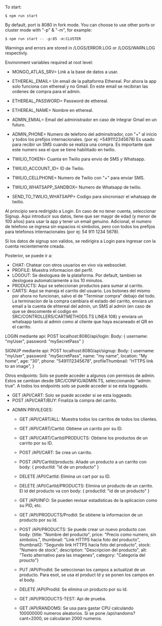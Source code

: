 To start:
```
$ npm run start
```
By default, port is 8080 in fork mode. You can choose to use other ports or cluster mode with "-p" & "-m", for example: 
```
$ npm run start -- -p:85 -m:CLUSTER
```
Warnings and errors are stored in /LOGS/ERROR.LOG or /LOGS/WARN.LOG respectivly.

Environment variables required at root level: 

* MONGO_ATLAS_SRV= Link a la base de datos a usar. 

* ETHEREAL_EMAIL= Un email de la paltaforma Ethereal. Por ahora la app solo funciona con ethereal y no Gmail. En este email se recibiran las ordenes de compra para el admin.
* ETHEREAL_PASSWORD= Password de ethereal.
* ETHEREAL_NAME= Nombre en ethereal.

* ADMIN_EMIAL= Email del administrador en caso de integrar Gmail en un futuro.
* ADMIN_PHONE= Numero de telefono del adminsitrador, con "+" al inicio y todos los prefijos internacionales. (por ej: +5491112345678) Es usado para recibir un SMS cuando se realiza una compra. Es importante que este numero sea el que se tiene habilitado en twilio.

* TWILIO_TOKEN= Cuanta en Twilio para envio de SMS y Whatsapp. 
* TWILIO_ACCOUNT_ID= ID de Twilio. 
* TWILIO_CELLPHONE= Numero de Twilio con "+" para enviar SMS.
* TWILIO_WHATSAPP_SANDBOX= Numero de Whatsapp de twilio.
* SEND_TO_TWILIO_WHATSAPP= Codigo para sincroniazr el whatsapp de twilio. 


Al principio sera redirigido a Login. En caso de no tener cuenta, seleccionar Signup. Aqui introducir sus datos, tiene que ser maypr de edad (y menor de 100 años) para usar la app y tener un email genuino. Adicional, el numero de telefono se ingresa sin espacios ni simbolos, pero con todos los prefijos para telefonos internacionales (por ej: 54 911 1234 5678).

Si los datos de signup son validos, se redirigira a Login para ingresar con la cuenta recientemente creada. 

Posterior, se puede ir a:

* CHAT: Chatear con otros usuarios en vivo via websocket.
* PROFILE: Muestra informacion del perfil. 
* LOGOUT: Se desloguea de la plataforma. Por default, tambien se desloguea automatciamente a los 10 minutos. 
* PRODUCTS: Aqui se seleccionan productos para sumar al carrito. 
* CARTS: Aqui se maneja el carrito del usuario. Los botones del mismo por ahora no funcionan, salvo el de "Terminar compra" debajo del todo. La terminacion de la compra cambiara el estado del carrito, enviara un email a la cuenta de ehtereal del admin, un SMS al admin (en caso de que se descomente el codigo en SRC/CONTROLLERS/CARTMETHODS.TS LINEA 108) y enviara un whatsapp tanto al admin como al cliente que haya escaneado el QR en el carrito. 

LOGIN mediante api: POST localhost:8080/api/login: Body: { username: "myUser", password: "mySecretPass" }

SIGNUP mediante api: POST localhost:8080/api/signup: Body: {
    username: "myUser",
    password: "mySecretPass",
    name: "my name",
    location: "My home",
    age: "30",
    phone: "5491112345678",
    profileThumbnail: "HTTPS link to an image",
}

Otros endpoints: Solo se puede acceder a algunos con permisos de admin. Estos se cambian desde SRC/CONFIG/ADMIN.TS, seleccionando "admin: true". A todos los endpoints solo se puede acceder si se esta loggeado. 

- GET /API/CART: Solo se puede acceder si se esta loggeado.
- POST /API/CART/BUY: Finaliza la compra del carrito.

* ADMIN PRIVILEGES:
    - GET /API/CART/ALL: Muestra todos los carritos de todos los clientes. 
    - GET /API/CART/CartId: Obtiene un carrito por su ID. 
    - GET /API/CART/CartId/PRODUCTS: Obtiene los productos de un carrito por su ID.
    - POST /API/CART: Se crea un carrito.
    - POST /API/CartId/products: Añade un producto a un carrito con body: { productId: "id de un producto" }
    - DELETE /API/CartId: Elimina un cart por su ID.
    - DELETE /API/CartId/PRODUCTS: Elimina un producto de un carrito. El id del producto va con body: { productId: "id de un producto" }

    - GET /API/INFO: Se pueden revisar estadisticas de la aplicacion como su PID, etc. 

    - GET /API/PRODUCTS/ProdId: Se obtiene la informacion de un producto por su Id.
    - POST /API/PRODUCTS: Se puede crear un nuevo producto con body: {title: "Nombre del producto", price: "Precio como numero, sin simbolos.", thumbnail: "Link HTTPS hacia foto del producto", thumbnail2: "Segundo link HTTPS hacia foto del producto", stock: "Numero de stock", description: "Descripcion del producto", alt: "Texto alternativo para las imagenes", category: "Categoria del proucto"}
    - PUT /API/ProdId: Se seleccionan los campos a actualizat de un producto. Para esot, se usa el product Id y se ponen los campos en el body. 
    - DELETE /API/ProdId: Se elimina un producto por su Id. 

    - GET /API/PRODUCTS-TEST: Api de prueba.

    - GET /API/RANDOMS: Se usa para gastar CPU calculando 100000000 numeros aleatorios. Si se pone /api/randoms?cant=2000, se calcularan 2000 numeros.
